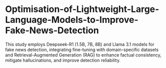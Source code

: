 # Optimisation-of-Lightweight-Large-Language-Models-to-Improve-Fake-News-Detection
This study employs Deepseek-R1 (1.5B, 7B, 8B) and Llama 3.1 models for fake news detection, integrating fine-tuning with domain-specific datasets and Retrieval-Augmented Generation (RAG) to enhance factual consistency, mitigate hallucinations, and improve detection reliability.
